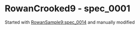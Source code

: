 # RowanCrooked9 - spec_0001
Started with [RowanSample9:spec_0014](https://github.com/dalehenrich/RowanSample9/tree/spec_0014) and manually modified 
